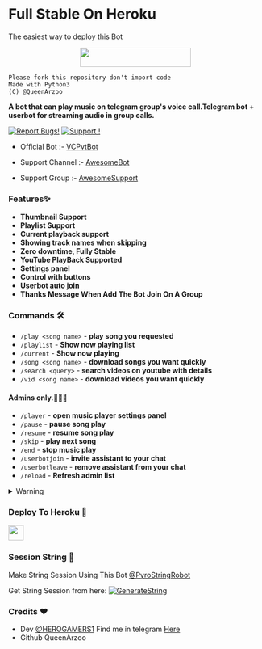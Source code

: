 # Full Stable On Heroku
The easiest way to deploy this Bot
<p align="center"><a href="https://heroku.com/deploy?template=https://github.com/QueenArzoo/VCPvtBot"> <img src="https://img.shields.io/badge/Deploy%20To%20Heroku-blueviolet?style=for-the-badge&logo=heroku" width="220" height="38.45"/></a></p>


```
Please fork this repository don't import code
Made with Python3
(C) @QueenArzoo

```

**A bot that can play music on telegram group's voice call.Telegram bot + userbot for streaming audio in group calls.**

[![Report Bugs!](https://badgen.net/badge/🐞%20Report%20/Bugs/red)](https://t.me/AwesomeSupport)
[![Support !](https://badgen.net/badge/Support%20/Group/blue)](https://telegram.dog/AwesomeSupport)

- Official Bot :- [VCPvtBot](http://t.me/VCPvtBot)

- Support Channel :- [AwesomeBot](http://t.me/LaylaList)

- Support Group :- [AwesomeSupport](http://t.me/AwesomeSupport)


### Features✨

- **Thumbnail Support**
- **Playlist Support**
- **Current playback support**
- **Showing track names when skipping**
- **Zero downtime, Fully Stable**
- **YouTube PlayBack Supported**
- **Settings panel**
- **Control with buttons**
- **Userbot auto join**
- **Thanks Message When Add The Bot Join On A Group**


### Commands 🛠
- `/play <song name>` - **play song you requested**
- `/playlist` - **Show now playing list**
- `/current` - **Show now playing**
- `/song <song name>` - **download songs you want quickly**
- `/search <query>` - **search videos on youtube with details**
- `/vid <song name>` - **download videos you want quickly**

#### Admins only.👮🏻‍♂️
- `/player` - **open music player settings panel**
- `/pause` - **pause song play**
- `/resume` - **resume song play**
- `/skip` - **play next song**
- `/end` - **stop music play**
- `/userbotjoin` - **invite assistant to your chat**
- `/userbotleave` - **remove assistant from your chat**
- `/reload` - **Refresh admin list**

<details>
  <summary>Warning</summary>

```
Please fork this repository don't import code
Made with Python3
(C) @QueenArzoo
Copyright permission under GNU General Public License v3.0
License -> https://github.com/QueenArzoo/VCPvtBot/blob/main/LICENSE
```
</details>

### Deploy To Heroku 📡</h4>

<p align="left">
  <a href="https://heroku.com/deploy?template=https://github.com/QueenArzoo/VCPvtBot">
     <img height="30px" src="https://img.shields.io/badge/Deploy%20To%20Heroku-blueviolet?style=for-the-badge&logo=heroku">
  </a>

### Session String 📼
Make String Session Using This Bot [@PyroStringRobot](https://t.me/PyroStringRobot)
  
Get String Session from here:  [![GenerateString](https://img.shields.io/badge/repl.it-generateString-yellowgreen)](https://replit.com/@QueenArzoo/VCPlayBot)  


### Credits ❤

- Dev [@HEROGAMERS1](https://t.me/HEROGAMERS1) Find me in telegram [Here](https://t.me/HEROGAMERS1)
- Github QueenArzoo  
